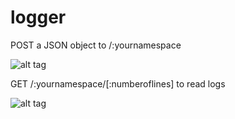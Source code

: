 # logger

POST a JSON object to /:yournamespace

![alt tag](https://s3.amazonaws.com/madshot/ad2b82bb527f25e03f90c7bd1a5f7719.png)

GET /:yournamespace/[:numberoflines] to read logs

![alt tag](https://s3.amazonaws.com/madshot/d741a0e413c6c61b7c6a89427f4dda83.png)
